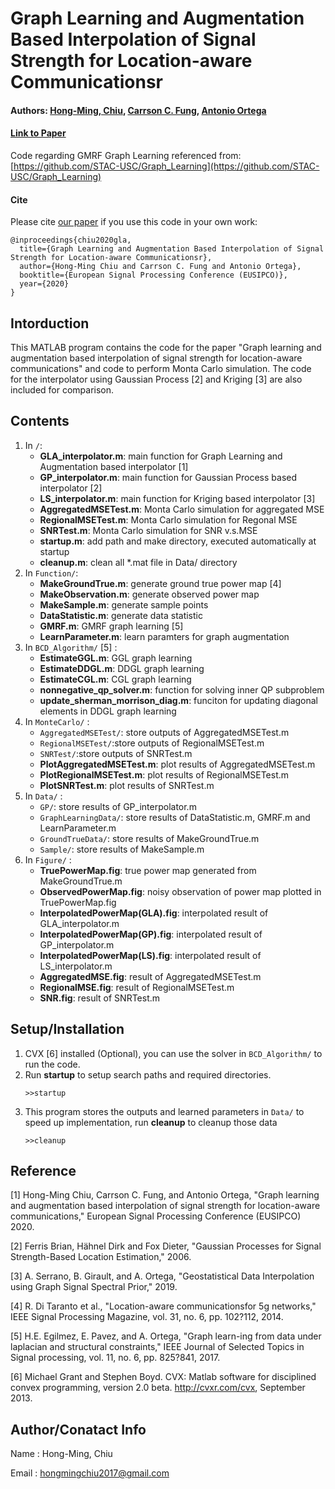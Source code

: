 # Graph Learning and Augmentation Based Interpolation of Signal Strength for Location-aware Communicationsr
#### Authors: [Hong-Ming, Chiu](https://github.com/Hong-Ming), [Carrson C. Fung](https://mcube.nctu.edu.tw/~cfung/), [Antonio Ortega](https://viterbi.usc.edu/directory/faculty/Ortega/Antonio)
#### [Link to Paper](https://www.eurasip.org/Proceedings/Eusipco/Eusipco2020/pdfs/0002150.pdf)
Code regarding GMRF Graph Learning referenced from: [https://github.com/STAC-USC/Graph_Learning](https://github.com/STAC-USC/Graph_Learning)
#### Cite
Please cite [our paper](https://www.eurasip.org/Proceedings/Eusipco/Eusipco2020/pdfs/0002150.pdf) if you use this code in your own work:

```
@inproceedings{chiu2020gla,
  title={Graph Learning and Augmentation Based Interpolation of Signal Strength for Location-aware Communicationsr},
  author={Hong-Ming Chiu and Carrson C. Fung and Antonio Ortega},
  booktitle={European Signal Processing Conference (EUSIPCO)},
  year={2020}
}
```

## Intorduction
This MATLAB program contains the code for the paper "Graph learning and augmentation based interpolation of signal strength for location-aware communications" and code to perform Monta Carlo simulation. The code for the interpolator using Gaussian Process [2] and Kriging [3] are also included for comparison.

## Contents
1. In `/`:
    - **GLA_interpolator.m**: main function for Graph Learning and Augmentation based interpolator [1]
    - **GP_interpolator.m**: main function for Gaussian Process based interpolator [2]
    - **LS_interpolator.m**: main function for Kriging based interpolator [3]
    - **AggregatedMSETest.m**: Monta Carlo simulation for aggregated MSE
    - **RegionalMSETest.m**: Monta Carlo simulation for Regonal MSE
    - **SNRTest.m**: Monta Carlo simulation for SNR v.s.MSE
    - **startup.m**: add path and make directory, executed automatically at startup
    - **cleanup.m**: clean all *.mat file in Data/ directory
2. In `Function/`: 
    - **MakeGroundTrue.m**: generate ground true power map [4]
    - **MakeObservation.m**: generate observed power map
    - **MakeSample.m**: generate sample points
    - **DataStatistic.m**: generate data statistic
    - **GMRF.m**: GMRF graph learning [5]
    - **LearnParameter.m**: learn paramters for graph augmentation
3. In `BCD_Algorithm/` [5] : 
    - **EstimateGGL.m**: GGL graph learning
    - **EstimateDDGL.m**: DDGL graph learning
    - **EstimateCGL.m**: CGL graph learning
    - **nonnegative_qp_solver.m**: function for solving inner QP subproblem
    - **update_sherman_morrison_diag.m**: funciton for updating diagonal elements in DDGL graph learning
4. In `MonteCarlo/` : 
    - `AggregatedMSETest/`: store outputs of AggregatedMSETest.m
    - `RegionalMSETest/`:store outputs of RegionalMSETest.m
    - `SNRTest/`:store outputs of SNRTest.m
    - **PlotAggregatedMSETest.m**: plot results of AggregatedMSETest.m
    - **PlotRegionalMSETest.m**: plot results of RegionalMSETest.m
    - **PlotSNRTest.m**: plot results of SNRTest.m
5. In `Data/` :
    - `GP/`: store results of GP_interpolator.m
    - `GraphLearningData/`: store results of DataStatistic.m, GMRF.m and LearnParameter.m
    - `GroundTrueData/`: store results of MakeGroundTrue.m
    - `Sample/`: store results of MakeSample.m
6. In `Figure/` :
    - **TruePowerMap.fig**: true power map generated from MakeGroundTrue.m
    - **ObservedPowerMap.fig**: noisy observation of power map plotted in TruePowerMap.fig
    - **InterpolatedPowerMap(GLA).fig**: interpolated result of GLA_interpolator.m
    - **InterpolatedPowerMap(GP).fig**: interpolated result of GP_interpolator.m
    - **InterpolatedPowerMap(LS).fig**: interpolated result of LS_interpolator.m
    - **AggregatedMSE.fig**: result of AggregatedMSETest.m
    - **RegionalMSE.fig**: result of RegionalMSETest.m
    - **SNR.fig**: result of SNRTest.m
## Setup/Installation
1. CVX [6] installed (Optional), you can use the solver in `BCD_Algorithm/` to run the code.
2. Run **startup** to setup search paths and required directories.
   ```
   >>startup
   ```
3. This program stores the outputs and learned parameters in `Data/` to speed up implementation, run **cleanup** to cleanup those data
   ```
   >>cleanup
   ```
        
## Reference
[1] Hong-Ming Chiu, Carrson C. Fung, and Antonio Ortega, "Graph learning and augmentation based interpolation of signal strength for location-aware communications,"  European Signal Processing Conference (EUSIPCO) 2020.
    
[2] Ferris Brian, Hähnel Dirk and Fox Dieter, "Gaussian Processes for Signal Strength-Based Location Estimation," 2006.
    
[3] A. Serrano, B. Girault, and A. Ortega, "Geostatistical Data Interpolation using Graph Signal Spectral Prior," 2019.
    
[4] R. Di Taranto et al., "Location-aware communicationsfor 5g networks," IEEE Signal Processing Magazine, vol. 31, no. 6, pp. 102?112, 2014.
    
[5] H.E. Egilmez, E. Pavez, and A. Ortega, "Graph learn-ing from data under laplacian and structural constraints," IEEE Journal of Selected Topics in Signal processing, vol. 11, no. 6, pp. 825?841, 2017.
    
[6] Michael Grant and Stephen Boyd. CVX: Matlab software for disciplined convex programming, version 2.0 beta. http://cvxr.com/cvx, September 2013.
    
## Author/Conatact Info
Name  : Hong-Ming, Chiu

Email : hongmingchiu2017@gmail.com

